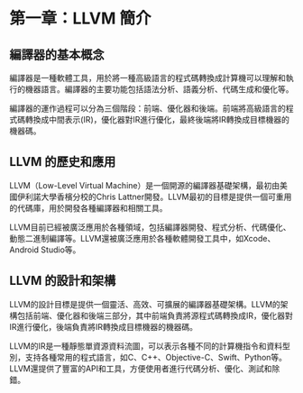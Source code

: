 # 第一章：LLVM 簡介

## 編譯器的基本概念

編譯器是一種軟體工具，用於將一種高級語言的程式碼轉換成計算機可以理解和執行的機器語言。編譯器的主要功能包括語法分析、語義分析、代碼生成和優化等。

編譯器的運作過程可以分為三個階段：前端、優化器和後端。前端將高級語言的程式碼轉換成中間表示(IR)，優化器對IR進行優化，最終後端將IR轉換成目標機器的機器碼。

## LLVM 的歷史和應用

LLVM（Low-Level Virtual Machine）是一個開源的編譯器基礎架構，最初由美國伊利諾大學香檳分校的Chris Lattner開發。LLVM最初的目標是提供一個可重用的代碼庫，用於開發各種編譯器和相關工具。

LLVM目前已經被廣泛應用於各種領域，包括編譯器開發、程式分析、代碼優化、動態二進制編譯等。LLVM還被廣泛應用於各種軟體開發工具中，如Xcode、Android Studio等。

## LLVM 的設計和架構

LLVM的設計目標是提供一個靈活、高效、可擴展的編譯器基礎架構。LLVM的架構包括前端、優化器和後端三部分，其中前端負責將源程式碼轉換成IR，優化器對IR進行優化，後端負責將IR轉換成目標機器的機器碼。

LLVM的IR是一種靜態單資源資料流圖，可以表示各種不同的計算機指令和資料型別，支持各種常用的程式語言，如C、C++、Objective-C、Swift、Python等。LLVM還提供了豐富的API和工具，方便使用者進行代碼分析、優化、測試和除錯。
